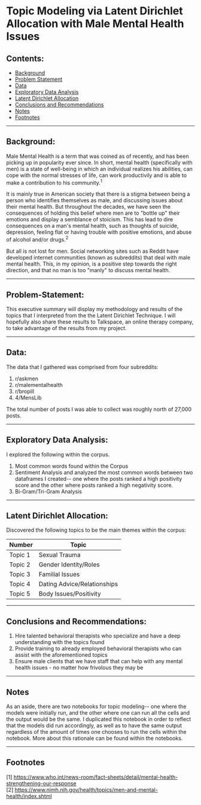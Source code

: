 # Topic Modeling via Latent Dirichlet Allocation with Male Mental Health Issues


 ## Contents:

- [Background](#Background)  
- [Problem Statement](#Problem-Statement)  
- [Data](#Data)
- [Exploratory Data Analysis](#Exploratory-Data-Analysis)
- [Latent Dirichlet Allocation](#Latent-Dirichlet-Allocation)
- [Conclusions and Recommendations](#Conclusions-and-Recommendations)
- [Notes](#Notes)
- [Footnotes](#Footnotes)
---

## Background:

Male Mental Health is a term that was coined as of recently, and has been picking up in popularity ever since. In short, mental health (specifically with men) is a state of well-being in which an individual realizes his abilities, can cope with the normal stresses of life, can work productivily and is able to make a contribution to his community.<sup>1</sup>  

It is mainly true in American society that there is a stigma between being a person who identifies themselves as male, and discussing issues about their mental health. But throughout the decades, we have seen the consequences of holding this belief where men are to "bottle up" their emotions and display a semblance of stoicism. This has lead to dire consequences on a man's mental health, such as thoughts of suicide, depression, feeling flat or having trouble with positive emotions, and abuse of alcohol and/or drugs.<sup>2</sup> 

But all is not lost for men. Social networking sites such as Reddit have developed internet communities (known as subreddits) that deal with male mental health. This, in my opinion, is a positive step towards the right direction, and that no man is too "manly" to discuss mental health. 

---

## Problem-Statement:

This executive summary will display my methodology and results of the topics that I interpreted from the the Latent Dirichlet Technique. I will hopefully also share these results to Talkspace, an online therapy company, to take advantage of the results from my project.

---

## Data:

The data that I gathered was comprised from four subreddits:

1. r/askmen
2. r/malementalhealth
3. r/bropill
4. 4/MensLib

The total number of posts I was able to collect was roughly north of 27,000 posts.

---

## Exploratory Data Analysis:

I explored the following within the corpus.

1. Most common words found within the Corpus
2. Sentiment Analysis and analyzed the most common words between two dataframes I created-- one where the posts ranked a high positivity score and the other where posts ranked a high negativity score. 
3. Bi-Gram/Tri-Gram Analysis

---

## Latent Dirichlet Allocation:

Discovered the following topics to be the main themes within the corpus:

|Number|Topic|
| --- | --- |
|Topic 1| Sexual Trauma|
|Topic 2| Gender Identity/Roles|
|Topic 3| Familial Issues|
|Topic 4| Dating Advice/Relationships|
|Topic 5| Body Issues/Positivity|

---

## Conclusions and Recommendations:

1. Hire talented behavioral therapists who specialize and have a deep understanding with the topics found
2. Provide training to already employed behavioral therapists who can assist with the aforementioned topics
3. Ensure male clients that we have staff that can help with any mental health issues - no matter how frivolous they may be

---

## Notes

As an aside, there are two notebooks for topic modeling-- one where the models were initially run, and the other where one can run all the cells and the output would be the same. I duplicated this notebook in order to reflect that the models did run accordingly, as well as to have the same output regardless of the amount of times one chooses to run the cells within the notebook. More about this rationale can be found within the notebooks. 

---

## Footnotes
[1] https://www.who.int/news-room/fact-sheets/detail/mental-health-strengthening-our-response<br/>
[2] https://www.nimh.nih.gov/health/topics/men-and-mental-health/index.shtml
